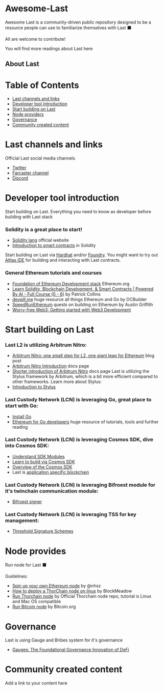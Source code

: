 # Awesome-Last
Awesome Last is a community-driven public repository designed to be a resource people can use to familiarize themselves with Last ⬛️ 

All are welcome to contribute! 

You will find more readings about Last here 

## About Last

# Table of Contents
- [Last channels and links](https://github.com/LastL2/Awesome-Last/blob/main/README.md#last-channels-and-links)
- [Developer tool introduction](https://github.com/LastL2/Awesome-Last/blob/main/README.md#developer-tools)
- [Start building on Last](https://github.com/LastL2/Awesome-Last/blob/main/README.md#start-building-on-last)
- [Node providers](https://github.com/LastL2/Awesome-Last/blob/main/README.md#node-provides)
- [Governance](https://github.com/LastL2/Awesome-Last/blob/main/README.md#governance)
- [Community created content](https://github.com/LastL2/Awesome-Last/blob/main/README.md#community-created-content)


# Last channels and links
Official Last social media channels
- [Twitter](https://twitter.com/lastdotnet)
- [Farcaster channel](https://warpcast.com/~/channel/last)
- [Discord](https://last.community/)

# Developer tool introduction
Start building on Last. Everything you need to know as developer before building with Last stack

### Solidity is a great place to start! 
- [Solidity lang](https://soliditylang.org/) official website
- [Introduction to smart contracts](https://docs.soliditylang.org/en/v0.8.24/introduction-to-smart-contracts.html) in Solidity

Start building on Last via [Hardhat](https://hardhat.org/tutorial) and/or [Foundry](https://book.getfoundry.sh/). You might want to try out [Altlas IDE](https://www.atlaszk.com/) for building and interacting with Last contracts.

### General Ethereum tutorials and courses
- [Foundation of Ethereum Development stack](https://ethereum.org/en/developers/docs/) Ethereum.org
- [Learn Solidity, Blockchain Development, & Smart Contracts | Powered By AI - Full Course (0 - 6)](https://www.youtube.com/watch?v=umepbfKp5rI) by Patrick Collins
- [devpill.me](https://www.devpill.me/docs/introduction/foreword/) huge resource all things Ethereum and Go by DCBuilder
- [SpeedRunEthereum](https://speedrunethereum.com/) quests on building on Ethereum by Austin Griffith
- [Worry-free Web3: Getting started with Web3 Development](https://anettrolikova.medium.com/worry-free-web3-getting-started-with-web3-development-d6ea1fa945ae)
  



# Start building on Last
### Last L2 is utilizing Arbitrum Nitro: 
- [Arbitrum Nitro: one small step for L2, one giant leap for Ethereum](https://medium.com/offchainlabs/arbitrum-nitro-one-small-step-for-l2-one-giant-leap-for-ethereum-bc9108047450) blog post
- [Arbitrum Nitro Introduction](https://docs.arbitrum.io/why-nitro) docs page 
- [Shorter introduction of Arbitrum Nitro](https://docs.arbitrum.io/for-devs/concepts/public-chains#nitro) docs page
Last is utilizing the Stylus framework by Arbitrum, which is a bit more efficient compared to other frameworks. Learn more about Stylus:
- [Introduction to Stylus](https://docs.arbitrum.io/stylus/stylus-gentle-introduction#whats-stylus)

### Last Custody Network (LCN) is leveraging Go, great place to start with Go:
- [Install Go](https://go.dev/doc/install)
- [Ethereum for Go developers](https://ethereum.org/en/developers/docs/programming-languages/golang/) huge resource of tutorials, tools and further reading

### Last Custody Network (LCN) is leveraging Cosmos SDK, dive into Cosmos SDK:
- [Understand SDK Modules](https://tutorials.cosmos.network/tutorials/8-understand-sdk-modules/)
- [Learn to build via Cosmos SDK](https://docs.cosmos.network/)
- [Overview of the Cosmos SDK](https://docs.cosmos.network/v0.50/learn/intro/overview)
- Last is [application specific blockchain](https://docs.cosmos.network/v0.50/learn/intro/why-app-specific)


### Last Custody Network (LCN) is leveraging Bifroest module for it's twinchain communication module:
- [Bifroest signer](https://docs.thorchain.org/how-it-works/technology#signer-bifroest)


### Last Custody Network (LCN) is leveraging TSS for key management: 
- [Threshold Signature Schemes](https://medium.com/nethermind-eth/threshold-signature-schemes-36f40bc42aca)


# Node provides
Run node for Last ⬛️ 

Guidelines:
- [Spin up your own Ethereum node](https://ethereum.org/en/developers/docs/nodes-and-clients/run-a-node/) by @nhsz
- [How to deploy a ThorChain node on linux](https://www.blockmeadow.com/how-to-deploy-a-thorchain-node-on-linux/) by BlockMeadow
- [Run Thorchain node](https://gitlab.com/thorchain/thornode/-/blob/develop/README.md#setup) by Official Thorchain node repo, tutorial is Linux and Mac OS compatible
- [Run Bitcoin node](https://bitcoin.org/en/full-node#setup-a-full-node) by Bitcoin.org

# Governance
Last is using Gauge and Bribes system for it's governance

- [Gauges: The Foundational Governance Innovation of DeFi](https://yourcryptolibrary.com/blockchain/gauges-the-foundational-governance-innovation-of-defi/)
  

# Community created content
Add a link to your content here

